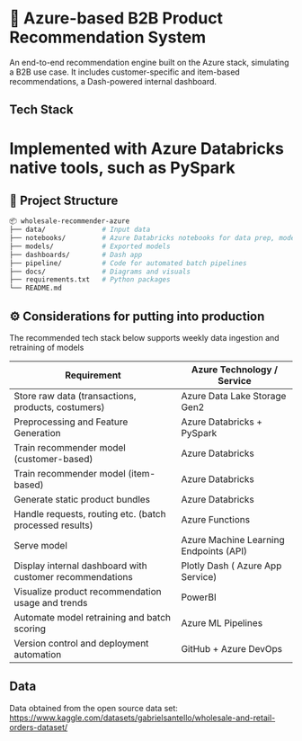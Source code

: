# 🛒 Azure-based B2B Product Recommendation System

An end-to-end recommendation engine built on the Azure stack, simulating a B2B use case. It includes customer-specific and item-based recommendations, a Dash-powered internal dashboard.

## Tech Stack
Implemented with Azure Databricks native tools, such as PySpark
=======

## 📁 Project Structure

```bash
📦 wholesale-recommender-azure
├── data/              # Input data
├── notebooks/         # Azure Databricks notebooks for data prep, modeling, scoring
├── models/            # Exported models
├── dashboards/        # Dash app
├── pipeline/          # Code for automated batch pipelines
├── docs/              # Diagrams and visuals
├── requirements.txt   # Python packages
└── README.md
```

## ⚙️ Considerations for putting into production

The recommended tech stack below supports weekly data ingestion and retraining of models

| **Requirement** | **Azure Technology / Service** |
| --- | --- |
| Store raw data (transactions, products, costumers) | Azure Data Lake Storage Gen2 |
| Preprocessing and Feature Generation | Azure Databricks + PySpark |
| Train recommender model (customer-based) | Azure Databricks |
| Train recommender model (item-based) | Azure Databricks | 
| Generate static product bundles | Azure Databricks |
| Handle requests, routing etc. (batch processed results) | Azure Functions |
| Serve model | Azure Machine Learning Endpoints (API) |
| Display internal dashboard with customer recommendations | Plotly Dash ( Azure App Service) |
| Visualize product recommendation usage and trends | PowerBI |
| Automate model retraining and batch scoring | Azure ML Pipelines |
| Version control and deployment automation | GitHub + Azure DevOps |

## Data

Data obtained from the open source data set: https://www.kaggle.com/datasets/gabrielsantello/wholesale-and-retail-orders-dataset/
